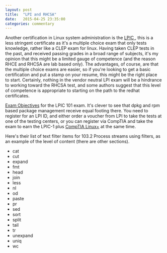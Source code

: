```yaml
---
layout: post
title:  "LPI and RHCSA"
date:   2015-04-25 23:35:00
categories: commentary
---
```


Another certification in Linux system administration is the [ LPIC ](https://www.lpi.org/certification/),
this is a less stringent certificate as it's a multiple choice exam
that only tests knowledge, rather like a CLEP exam for linux. Having
taken CLEP tests in the past, and received passing grades in a broad
range of subjects, it's my opinion that this might be a limited gauge of
competence (and the reason RHCE and RHCSA are lab based only). The
advantages, of course, are that the multiple choice exams are easier,
so if you're looking to get a basic certification and put a stamp on
your resume, this might be the right place to start. Certainly, nothing
in the vendor neutral LPI exam will be a hindrance to working toward the
RHCSA test, and some authors suggest that this level of competence is
appropriate to starting on the path to the redhat certificates.

[Exam Objectives]( https://www.lpi.org/study-resources/lpic-1-101-exam-objectives/) for the LPIC 101 exam. It's clever to see that dpkg and rpm based package
management receive equal footing there. You need to register for an LPI ID, and either order a voucher from LPI to take the tests at one of the testing centers, or you can register via CompTIA and take the exam to earn the LPIC-1 plus [CompTIA Linux+](http://certification.comptia.org/getCertified/certifications/linux.aspx) at the same time.

Here's their list of text filter items for 103.2 Process streams using filters, as an example of the level of content (there are other sections).

* cat
* cut
* expand
* fmt
* head
* join
* less
* nl
* od
* paste
* pr
* sed
* sort
* split
* tail
* tr
* unexpand
* uniq
* wc





